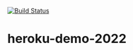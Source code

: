 [![Build Status](https://app.travis-ci.com/pepo-malinov/heroku-demo-2022.svg?branch=main)](https://app.travis-ci.com/pepo-malinov/heroku-demo-2022.svg)

# heroku-demo-2022
